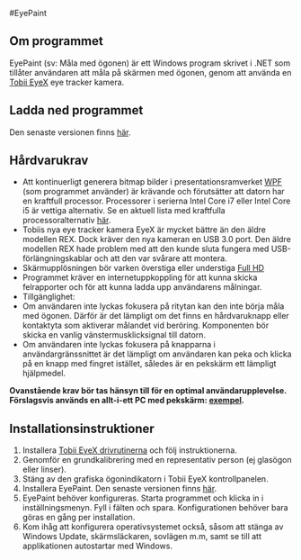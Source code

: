 #EyePaint
## Om programmet
EyePaint (sv: Måla med ögonen) är ett Windows program skrivet i .NET som tillåter användaren att måla på skärmen med ögonen, genom att använda en [Tobii EyeX](http://www.tobii.com/en/eye-experience/) eye tracker kamera.

## Ladda ned programmet
Den senaste versionen finns [här](https://github.com/Forsamlingen/EyePaint/releases/latest).

## Hårdvarukrav
 - Att kontinuerligt generera bitmap bilder i presentationsramverket [WPF](https://en.wikipedia.org/wiki/Windows_Presentation_Foundation) (som programmet använder) är krävande och förutsätter att datorn har en kraftfull processor. Processorer i serierna Intel Core i7 eller Intel Core i5 är vettiga alternativ. Se en aktuell lista med kraftfulla processoralternativ [här](http://www.cpubenchmark.net/high_end_cpus.html).
 - Tobiis nya eye tracker kamera EyeX är mycket bättre än den äldre modellen REX. Dock kräver den nya kameran en USB 3.0 port. Den äldre modellen REX hade problem med att den kunde sluta fungera med USB-förlängningskablar och att den var svårare att montera.
 - Skärmupplösningen bör varken överstiga eller understiga [Full HD](https://en.wikipedia.org/wiki/1080p)
 - Programmet kräver en internetuppkoppling för att kunna skicka felrapporter och för att kunna ladda upp användarens målningar.
 - Tillgänglighet: 
  - Om användaren inte lyckas fokusera på ritytan kan den inte börja måla med ögonen. Därför är det lämpligt om det finns en hårdvaruknapp eller kontaktyta som aktiverar målandet vid beröring. Komponenten bör skicka en vanlig vänstermusklicksignal till datorn.
  - Om användaren inte lyckas fokusera på knapparna i användargränssnittet är det lämpligt om användaren kan peka och klicka på en knapp med fingret istället, således är en pekskärm ett lämpligt hjälpmedel.
  

**Ovanstående krav bör tas hänsyn till för en optimal användarupplevelse. Förslagsvis används en allt-i-ett PC med pekskärm: [exempel](https://www.dustin.se/product/5010751515/eliteone-800-g1).**

## Installationsinstruktioner
1. Installera [Tobii EyeX drivrutinerna](http://developer.tobii.com/downloads/) och följ instruktionerna.
1. Genomför en grundkalibrering med en representativ person (ej glasögon eller linser).
1. Stäng av den grafiska ögonindikatorn i Tobii EyeX kontrollpanelen.
1. Installera EyePaint. Den senaste versionen finns [här](https://github.com/Forsamlingen/EyePaint/releases/latest).
1. EyePaint behöver konfigureras. Starta programmet och klicka in i inställningsmenyn. Fyll i fälten och spara. Konfigurationen behöver bara göras en gång per installation.
1. Kom ihåg att konfigurera operativsystemet också, såsom att stänga av Windows Update, skärmsläckaren, sovlägen m.m, samt se till att applikationen autostartar med Windows.
